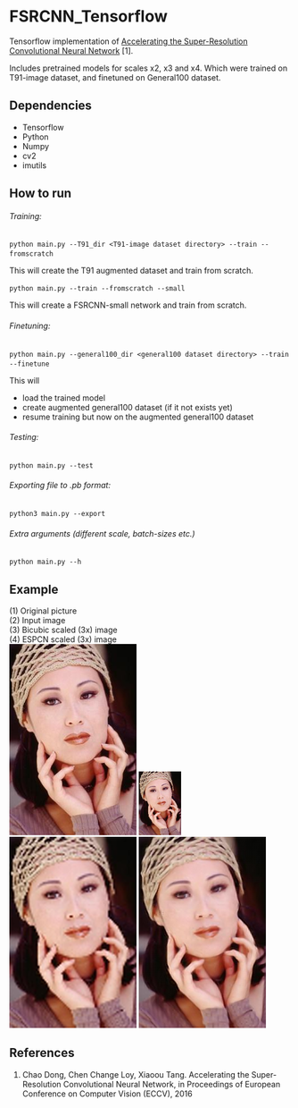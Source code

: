 # FSRCNN_Tensorflow
Tensorflow implementation of [Accelerating the Super-Resolution Convolutional Neural Network](http://mmlab.ie.cuhk.edu.hk/projects/FSRCNN.html) [1].

Includes pretrained models for scales x2, x3 and x4. Which were trained on T91-image dataset, and finetuned on General100 dataset.

## Dependencies
- Tensorflow
- Python
- Numpy
- cv2
- imutils

## How to run

###### Training:
`python main.py --T91_dir <T91-image dataset directory> --train --fromscratch`

This will create the T91 augmented dataset and train from scratch.

`python main.py --train --fromscratch --small`

This will create a FSRCNN-small network and train from scratch.

###### Finetuning:
`python main.py --general100_dir <general100 dataset directory> --train --finetune`

This will 
- load the trained model
- create augmented general100 dataset (if it not exists yet)
- resume training but now on the augmented general100 dataset

###### Testing:
`python main.py --test`

###### Exporting file to .pb format:
`python3 main.py --export`

###### Extra arguments (different scale, batch-sizes etc.)
`python main.py --h`

## Example
(1) Original picture\
(2) Input image\
(3) Bicubic scaled (3x) image\
(4) ESPCN scaled (3x) image\
![Alt text](images/original.png?raw=true "Original picture")
![Alt text](images/input.png?raw=true "Input image picture")
![Alt text](images/bicubicOutput.png?raw=true "Bicubic picture")
![Alt text](images/fsrcnnOutput.png?raw=true "FSRCNN picture")

## References
1. Chao Dong, Chen Change Loy, Xiaoou Tang. Accelerating the Super-Resolution Convolutional Neural Network, in Proceedings of European Conference on Computer Vision (ECCV), 2016